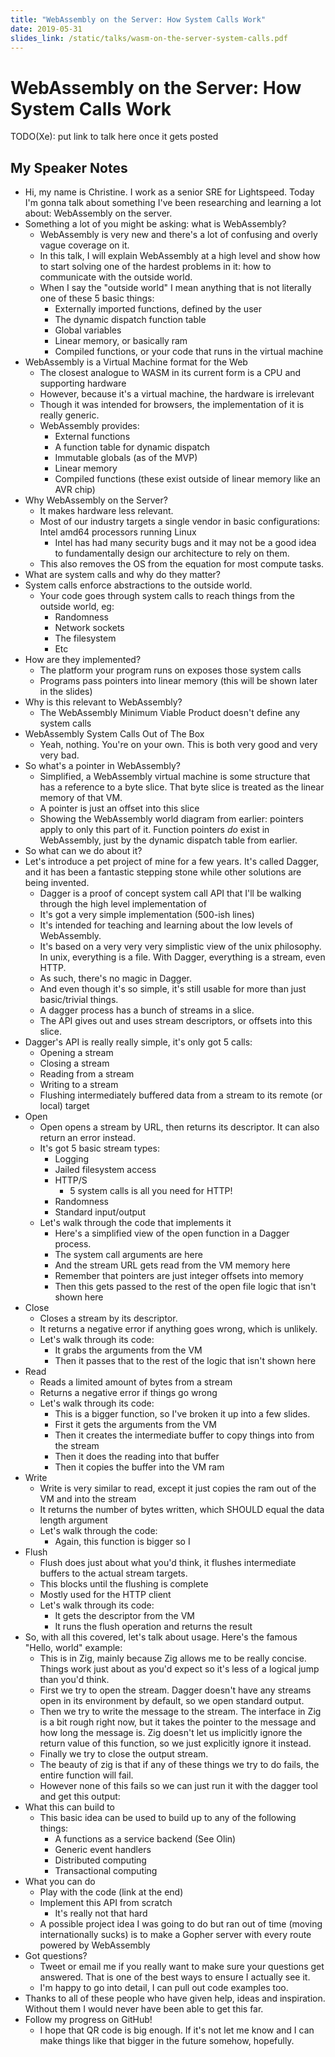 ```yaml
---
title: "WebAssembly on the Server: How System Calls Work"
date: 2019-05-31
slides_link: /static/talks/wasm-on-the-server-system-calls.pdf
---
```


# WebAssembly on the Server: How System Calls Work

TODO(Xe): put link to talk here once it gets posted

## My Speaker Notes

* Hi, my name is Christine. I work as a senior SRE for Lightspeed. Today I'm gonna talk about something I've been researching and learning a lot about: WebAssembly on the server.
* Something a lot of you might be asking: what is WebAssembly?
    * WebAssembly is very new and there's a lot of confusing and overly vague coverage on it. 
    * In this talk, I will explain WebAssembly at a high level and show how to start solving one of the hardest problems in it: how to communicate with the outside world.
    * When I say the "outside world" I mean anything that is not literally one of these 5 basic things:
        * Externally imported functions, defined by the user
        * The dynamic dispatch function table
        * Global variables
        * Linear memory, or basically ram
        * Compiled functions, or your code that runs in the virtual machine
* WebAssembly is a Virtual Machine format for the Web
    * The closest analogue to WASM in its current form is a CPU and supporting hardware
    * However, because it's a virtual machine, the hardware is irrelevant
    * Though it was intended for browsers, the implementation of it is really generic.
    * WebAssembly provides:
        * External functions
        * A function table for dynamic dispatch
        * Immutable globals (as of the MVP)
        * Linear memory
        * Compiled functions (these exist outside of linear memory like an AVR chip)
* Why WebAssembly on the Server?
    * It makes hardware less relevant.
    * Most of our industry targets a single vendor in basic configurations: Intel amd64 processors running Linux
        * Intel has had many security bugs and it may not be a good idea to fundamentally design our architecture to rely on them.
    * This also removes the OS from the equation for most compute tasks.
* What are system calls and why do they matter?
* System calls enforce abstractions to the outside world.
    * Your code goes through system calls to reach things from the outside world, eg:
        * Randomness
        * Network sockets
        * The filesystem
        * Etc
* How are they implemented?
    * The platform your program runs on exposes those system calls
    * Programs pass pointers into linear memory (this will be shown later in the slides)
* Why is this relevant to WebAssembly?
    * The WebAssembly Minimum Viable Product doesn't define any system calls
* WebAssembly System Calls Out of The Box
    * Yeah, nothing. You're on your own. This is both very good and very very bad.
* So what's a pointer in WebAssembly?
    * Simplified, a WebAssembly virtual machine is some structure that has a reference to a byte slice. That byte slice is treated as the linear memory of that VM.
    * A pointer is just an offset into this slice
    * Showing the WebAssembly world diagram from earlier: pointers apply to only this part of it. Function pointers _do_ exist in WebAssembly, just by the dynamic dispatch table from earlier.
* So what can we do about it?
* Let's introduce a pet project of mine for a few years. It's called Dagger, and it has been a fantastic stepping stone while other solutions are being invented.
    * Dagger is a proof of concept system call API that I'll be walking through the high level implementation of
    * It's got a very simple implementation (500-ish lines)
    * It's intended for teaching and learning about the low levels of WebAssembly.
    * It's based on a very very very simplistic view of the unix philosophy. In unix, everything is a file. With Dagger, everything is a stream, even HTTP.
    * As such, there's no magic in Dagger.
    * And even though it's so simple, it's still usable for more than just basic/trivial things.
    * A dagger process has a bunch of streams in a slice.
    * The API gives out and uses stream descriptors, or offsets into this slice.
* Dagger's API is really really simple, it's only got 5 calls:
    * Opening a stream
    * Closing a stream
    * Reading from a stream
    * Writing to a stream
    * Flushing intermediately buffered data from a stream to its remote (or local) target
* Open
    * Open opens a stream by URL, then returns its descriptor. It can also return an error instead.
    * It's got 5 basic stream types:
        * Logging
        * Jailed filesystem access
        * HTTP/S
            * 5 system calls is all you need for HTTP!
        * Randomness
        * Standard input/output
    * Let's walk through the code that implements it
        * Here's a simplified view of the open function in a Dagger process.
        * The system call arguments are here
        * And the stream URL gets read from the VM memory here
        * Remember that pointers are just integer offsets into memory
        * Then this gets passed to the rest of the open file logic that isn't shown here
* Close
    * Closes a stream by its descriptor.
    * It returns a negative error if anything goes wrong, which is unlikely.
    * Let's walk through its code:
        * It grabs the arguments from the VM
        * Then it passes that to the rest of the logic that isn't shown here
* Read
    * Reads a limited amount of bytes from a stream
    * Returns a negative error if things go wrong
    * Let's walk through its code:
        * This is a bigger function, so I've broken it up into a few slides.
        * First it gets the arguments from the VM
        * Then it creates the intermediate buffer to copy things into from the stream
        * Then it does the reading into that buffer
        * Then it copies the buffer into the VM ram
* Write
    * Write is very similar to read, except it just copies the ram out of the VM and into the stream
    * It returns the number of bytes written, which SHOULD equal the data length argument
    * Let's walk through the code:
        * Again, this function is bigger so I 
* Flush
    * Flush does just about what you'd think, it flushes intermediate buffers to the actual stream targets.
    * This blocks until the flushing is complete
    * Mostly used for the HTTP client
    * Let's walk through its code:
        * It gets the descriptor from the VM
        * It runs the flush operation and returns the result
* So, with all this covered, let's talk about usage. Here's the famous "Hello, world" example:
    * This is in Zig, mainly because Zig allows me to be really concise. Things work just about as you'd expect so it's less of a logical jump than you'd think.
    * First we try to open the stream. Dagger doesn't have any streams open in its environment by default, so we open standard output.
    * Then we try to write the message to the stream. The interface in Zig is a bit rough right now, but it takes the pointer to the message and how long the message is. Zig doesn't let us implicitly ignore the return value of this function, so we just explicitly ignore it instead.
    * Finally we try to close the output stream.
    * The beauty of zig is that if any of these things we try to do fails, the entire function will fail.
    * However none of this fails so we can just run it with the dagger tool and get this output:
* What this can build to
    * This basic idea can be used to build up to any of the following things:
        * A functions as a service backend (See Olin)
        * Generic event handlers
        * Distributed computing
        * Transactional computing
* What you can do
    * Play with the code (link at the end)
    * Implement this API from scratch
        * It's really not that hard
    * A possible project idea I was going to do but ran out of time (moving internationally sucks) is to make a Gopher server with every route powered by WebAssembly
* Got questions?
    * Tweet or email me if you really want to make sure your questions get answered. That is one of the best ways to ensure I actually see it.
    * I'm happy to go into detail, I can pull out code examples too.
* Thanks to all of these people who have given help, ideas and inspiration. Without them I would never have been able to get this far.
* Follow my progress on GitHub!
    * I hope that QR code is big enough. If it's not let me know and I can make things like that bigger in the future somehow, hopefully.
